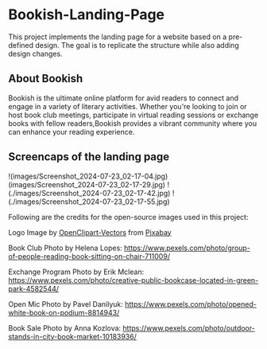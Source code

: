 # Bookish-Landing-Page
This project implements the landing page for a website based on a pre-defined design. The goal is to replicate the structure while also adding design changes.
## About Bookish

Bookish is the ultimate online platform for avid readers to connect and engage in a variety of literary activities. Whether you're looking to join or host book club meetings, participate in virtual reading sessions or exchange books with fellow readers,Bookish provides a vibrant community where you can enhance your reading experience.

## Screencaps of the landing page

!(images/Screenshot_2024-07-23_02-17-04.jpg)
(images/Screenshot_2024-07-23_02-17-29.jpg)
!(./images/Screenshot_2024-07-23_02-17-42.jpg)
!(./images/Screenshot_2024-07-23_02-17-55.jpg)



Following are the credits for the open-source images used in this project: 

Logo Image by <a href="https://pixabay.com/users/openclipart-vectors-30363/?utm_source=link-attribution&utm_medium=referral&utm_campaign=image&utm_content=2026675">OpenClipart-Vectors</a> from <a href="https://pixabay.com//?utm_source=link-attribution&utm_medium=referral&utm_campaign=image&utm_content=2026675">Pixabay</a>

Book Club Photo by Helena Lopes: https://www.pexels.com/photo/group-of-people-reading-book-sitting-on-chair-711009/

Exchange Program Photo by Erik Mclean: https://www.pexels.com/photo/creative-public-bookcase-located-in-green-park-4582544/

Open Mic Photo by Pavel Danilyuk: https://www.pexels.com/photo/opened-white-book-on-podium-8814943/

Book Sale Photo by Anna Kozlova: https://www.pexels.com/photo/outdoor-stands-in-city-book-market-10183936/
